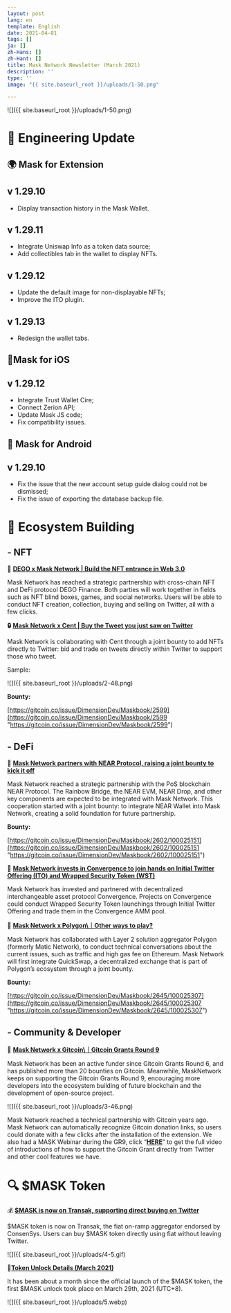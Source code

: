 ```yaml
---
layout: post
lang: en
template: English
date: 2021-04-01
tags: []
ja: []
zh-Hans: []
zh-Hant: []
title: Mask Network Newsletter (March 2021)
description: ''
type: ''
image: "{{ site.baseurl_root }}/uploads/1-50.png"

---
```

![]({{ site.baseurl_root }}/uploads/1-50.png)

# 🔧 Engineering Update

## 🌍 Mask for Extension

## **v 1.29.10**

* Display transaction history in the Mask Wallet.

## **v 1.29.11**

* Integrate Uniswap Info as a token data source;
* Add collectibles tab in the wallet to display NFTs.

## **v 1.29.12**

* Update the default image for non-displayable NFTs;
* Improve the ITO plugin.

## **v 1.29.13**

* Redesign the wallet tabs.

## 📱Mask for iOS

## v 1.29.12

* Integrate Trust Wallet Cire;
* Connect Zerion API;
* Update Mask JS code;
* Fix compatibility issues.

## 🤖️ Mask for Android

## v 1.29.10

* Fix the issue that the new account setup guide dialog could not be dismissed;
* Fix the issue of exporting the database backup file.

# 🌳 Ecosystem Building

## - NFT

🧩 [**DEGO x Mask Network \| Build the NFT entrance in Web 3.0**](https://news.mask.io/2021/03/10/dego-x-mask-network-build-the-nft-entrance-in-web-3.0)

Mask Network has reached a strategic partnership with cross-chain NFT and DeFi protocol DEGO Finance. Both parties will work together in fields such as NFT blind boxes, games, and social networks. Users will be able to conduct NFT creation, collection, buying and selling on Twitter, all with a few clicks.

**🔒** [**Mask Network x Cent \| Buy the Tweet you just saw on Twitter**](https://news.mask.io/2021/03/26/mask-network-x-cent-buy-the-tweet-you-just-saw-on-twitter)

Mask Network is collaborating with Cent through a joint bounty to add NFTs directly to Twitter: bid and trade on tweets directly within Twitter to support those who tweet.

Sample:

![]({{ site.baseurl_root }}/uploads/2-48.png)

**Bounty:**

[https://gitcoin.co/issue/DimensionDev/Maskbook/2599](https://gitcoin.co/issue/DimensionDev/Maskbook/2599 "https://gitcoin.co/issue/DimensionDev/Maskbook/2599")

## - DeFi

**🔗** [**Mask Network partners with NEAR Protocol, raising a joint bounty to kick it off**](https://news.mask.io/2021/03/16/mask-network-partners-with-near-protocol-raising-a-joint-bounty-to-kick-it-off)

Mask Network reached a strategic partnership with the PoS blockchain NEAR Protocol. The Rainbow Bridge, the NEAR EVM, NEAR Drop, and other key components are expected to be integrated with Mask Network. This cooperation started with a joint bounty: to integrate NEAR Wallet into Mask Network, creating a solid foundation for future partnership.

**Bounty:**

[https://gitcoin.co/issue/DimensionDev/Maskbook/2602/100025151](https://gitcoin.co/issue/DimensionDev/Maskbook/2602/100025151 "https://gitcoin.co/issue/DimensionDev/Maskbook/2602/100025151")

**🤝** [**Mask Network invests in Convergence to join hands on Initial Twitter Offering (ITO) and Wrapped Security Token (WST)**](https://news.mask.io/2021/03/22/mask-network-invests-in-convergence-to-join-hands-on-initial-twitter-offering-ito-and-wrapped-security-token-wst)

Mask Network has invested and partnered with decentralized interchangeable asset protocol Convergence. Projects on Convergence could conduct Wrapped Security Token launchings through Initial Twitter Offering and trade them in the Convergence AMM pool.

🙌 [**Mask Network x Polygon\｜Other ways to play?**](https://news.mask.io/2021/03/23/mask-network-x-polygon-other-ways-to-play)

Mask Network has collaborated with Layer 2 solution aggregator Polygon (formerly Matic Network), to conduct technical conversations about the current issues, such as traffic and high gas fee on Ethereum. Mask Network will first integrate QuickSwap, a decentralized exchange that is part of Polygon’s ecosystem through a joint bounty.

**Bounty:**

[https://gitcoin.co/issue/DimensionDev/Maskbook/2645/100025307](https://gitcoin.co/issue/DimensionDev/Maskbook/2645/100025307 "https://gitcoin.co/issue/DimensionDev/Maskbook/2645/100025307")

## - Community & Developer

🎉 [**Mask Network x Gitcoin\｜Gitcoin Grants Round 9**](https://gitcoin.co/grants/159/mask-networkmaskbook-the-portal-to-the-new-open-i)

Mask Network has been an active funder since Gitcoin Grants Round 6, and has published more than 20 bounties on Gitcoin. Meanwhile, MaskNetwork keeps on supporting the Gitcoin Grants Round 9, encouraging more developers into the ecosystem building of future blockchain and the development of open-source project.

![]({{ site.baseurl_root }}/uploads/3-46.png)

Mask Network reached a technical partnership with Gitcoin years ago. Mask Network can automatically recognize Gitcoin donation links, so users could donate with a few clicks after the installation of the extension. We also had a MASK Webinar during the GR9, click “[**HERE**](https://www.youtube.com/watch?v=9uQ3wsAbBvw&list=PLvTrX8LNPbPmUaiE302hlg9OnslIfnzNs&index=7)” to get the full video of introductions of how to support the Gitcoin Grant directly from Twitter and other cool features we have.

# 🔍 $MASK Token

💰 [**$MASK is now on Transak, supporting direct buying on Twitter**](https://news.mask.io/2021/03/05/mask-is-officially-on-fiat-on-ramp-aggregator-transak-now-supporting-direct-buying-on-twitter)

$MASK token is now on Transak, the fiat on-ramp aggregator endorsed by ConsenSys. Users can buy $MASK token directly using fiat without leaving Twitter.

![]({{ site.baseurl_root }}/uploads/4-5.gif)

📍[**Token Unlock Details (March 2021)**](https://news.mask.io/2021/03/24/mask-token-unlock-details-march-2021)

It has been about a month since the official launch of the $MASK token, the first $MASK unlock took place on March 29th, 2021 (UTC+8).

![]({{ site.baseurl_root }}/uploads/5.webp)